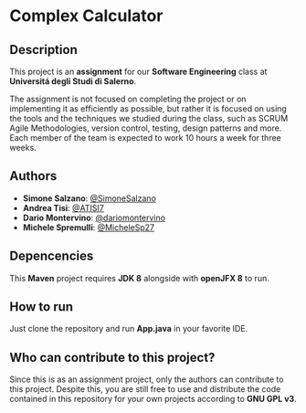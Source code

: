 
# Complex Calculator

## Description

This project is an **assignment** for our **Software Engineering** class at **Universitá degli Studi di Salerno**. 

The assignment is not focused on completing the project or on implementing it as efficiently as possible, but rather it is focused on using the tools and the techniques we studied during the class, such as SCRUM Agile Methodologies, version control, testing, design patterns and more.
Each member of the team is expected to work 10 hours a week for three weeks. 

## Authors
- **Simone Salzano**: [@SimoneSalzano](https://github.com/SimoneSalzano)
- **Andrea Tisi**: [@ATISI7](https://github.com/ATISI7)
- **Dario Montervino**: [@dariomontervino](https://github.com/dariomontervino)
- **Michele Spremulli**: [@MicheleSp27](https://github.com/MicheleSp27)

## Depencencies

This **Maven** project requires **JDK 8** alongside with **openJFX 8** to run. 

## How to run

Just clone the repository and run **App.java** in your favorite IDE. 

## Who can contribute to this project?

Since this is as an assignment project, only the authors can contribute to this project.
Despite this, you are still free to use and distribute the code contained in this repository for your own projects according to **GNU GPL v3**. 
